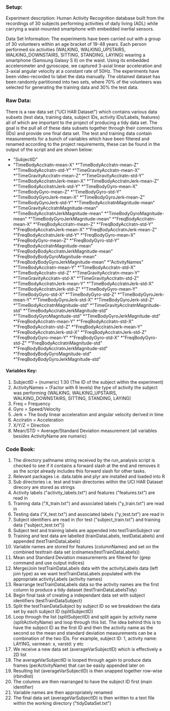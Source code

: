 ### Setup:

Experiment description: Human Activity Recognition database built from the recordings 
of 30 subjects performing activities of daily living (ADL) while carrying a waist-mounted 
smartphone with embedded inertial sensors.

Data Set Information: The experiments have been carried out with a group of 30 volunteers 
within an age bracket of 19-48 years. Each person performed six activities 
(WALKING, WALKING_UPSTAIRS, WALKING_DOWNSTAIRS, SITTING, STANDING, LAYING) 
wearing a smartphone (Samsung Galaxy S II) on the waist. Using its embedded 
accelerometer and gyroscope, we captured 3-axial linear acceleration and 
3-axial angular velocity at a constant rate of 50Hz. The experiments have 
been video-recorded to label the data manually. The obtained dataset has been 
randomly partitioned into two sets, where 70% of the volunteers was selected for 
generating the training data and 30% the test data. 

### Raw Data:

There is a raw data set ("UCI HAR Dataset") which contains various data subsets 
(test data, training data, subject IDs, activity IDs/Labels, features) all of which are
important to the project of producing a tidy data set. The goal is the pull all of these
data subsets together through their connections (IDs) and provide one final data set.
The test and training data contain measurements for a bunch of variables which have been filtered
and renamed according to the project requirements, these can be found in the output of the script
and are shown below:

* "SubjectID"
* "TimeBodyAcclratn-mean-X"
*"TimeBodyAcclratn-mean-Z"
*"TimeBodyAcclratn-std-Y"
*"TimeGravityAcclratn-mean-X"
*"TimeGravityAcclratn-mean-Z"
*"TimeGravityAcclratn-std-Y"
*"TimeBodyAcclratnJerk-mean-X"
*"TimeBodyAcclratnJerk-mean-Z"
*"TimeBodyAcclratnJerk-std-Y"
*"TimeBodyGyro-mean-X"
*"TimeBodyGyro-mean-Z"
*"TimeBodyGyro-std-Y"
*"TimeBodyGyroJerk-mean-X"
*"TimeBodyGyroJerk-mean-Z"
*"TimeBodyGyroJerk-std-Y"
*"TimeBodyAcclratnMagnitude-mean"
*"TimeGravityAcclratnMagnitude-mean"
*"TimeBodyAcclratnJerkMagnitude-mean"
*"TimeBodyGyroMagnitude-mean"
*"TimeBodyGyroJerkMagnitude-mean"
*"FreqBodyAcclratn-mean-X"
*"FreqBodyAcclratn-mean-Z"
*"FreqBodyAcclratn-std-Y"
*"FreqBodyAcclratnJerk-mean-X"
*"FreqBodyAcclratnJerk-mean-Z"
*"FreqBodyAcclratnJerk-std-Y"
*"FreqBodyGyro-mean-X"
*"FreqBodyGyro-mean-Z"
*"FreqBodyGyro-std-Y"
*"FreqBodyAcclratnMagnitude-mean"
*"FreqBodyBodyAcclratnJerkMagnitude-mean"
*"FreqBodyBodyGyroMagnitude-mean"
*"FreqBodyBodyGyroJerkMagnitude-mean"
*"ActivityNames"
*"TimeBodyAcclratn-mean-Y"
*"TimeBodyAcclratn-std-X"
*"TimeBodyAcclratn-std-Z"
*"TimeGravityAcclratn-mean-Y"
*"TimeGravityAcclratn-std-X"
*"TimeGravityAcclratn-std-Z"
*"TimeBodyAcclratnJerk-mean-Y"
*"TimeBodyAcclratnJerk-std-X"
*"TimeBodyAcclratnJerk-std-Z"
*"TimeBodyGyro-mean-Y"
*"TimeBodyGyro-std-X"
*"TimeBodyGyro-std-Z"
*"TimeBodyGyroJerk-mean-Y"
*"TimeBodyGyroJerk-std-X"
*"TimeBodyGyroJerk-std-Z"
*"TimeBodyAcclratnMagnitude-std"
*"TimeGravityAcclratnMagnitude-std"
*"TimeBodyAcclratnJerkMagnitude-std"
*"TimeBodyGyroMagnitude-std"
*"TimeBodyGyroJerkMagnitude-std"
*"FreqBodyAcclratn-mean-Y"
*"FreqBodyAcclratn-std-X"
*"FreqBodyAcclratn-std-Z"
*"FreqBodyAcclratnJerk-mean-Y"
*"FreqBodyAcclratnJerk-std-X"
*"FreqBodyAcclratnJerk-std-Z"
*"FreqBodyGyro-mean-Y"
*"FreqBodyGyro-std-X"
*"FreqBodyGyro-std-Z"
*"FreqBodyAcclratnMagnitude-std"
*"FreqBodyBodyAcclratnJerkMagnitude-std"
*"FreqBodyBodyGyroMagnitude-std"
*"FreqBodyBodyGyroJerkMagnitude-std"

#### Variables Key:

1. SubjectID = (numeric) 1:30 (The ID of the subject within the experiment)
2. ActivityNames = (Factor with 6 levels) the type of activity the subject was performing (WALKING, WALKING_UPSTAIRS, WALKING_DOWNSTAIRS, SITTING, STANDING, LAYING)
3. Freq = Frequency
4. Gyro = Speed/Velocity
5. Jerk = The body linear acceleration and angular velocity derived in time
6. Acclratin = Acceleration
7. X/Y/Z = Direction
8. Mean/STD = Average/Standard Deviation measurement
(all variables besides ActivityName are numeric)

### Code Book:

1. The directory pathname string received by the run_analysis script is checked to see if it contains a forward slash at the
end and removes it as the script already includes this forward slash for other tasks.
2. Relevant packages i.e. data.table and plyr are installed and loaded into R
3. Sub directories i.e. test and train directories within the UCI HAR Dataset direcory are stored as strings
4. Activity labels ("activity_labels.txt") and features ("features.txt") are read in
5. Training data ("X_train.txt") and associated labels ("y_train.txt") are read in
6. Testing data ("X_test.txt") and associated labels ("y_test.txt") are read in
7. Subject identifiers are read in (for test ("subject_train.txt") and training data ("subject_test.txt"))
8. Subject test and training labels are appended into testTrainSubject var
9. Training and test data are labelled (trainDataLabels, testDataLabels) and appended (testTrainDataLabels)
10. Variable names are stored for features (columnNames) and set on the combined testtrain data set (colnames(testTrainDataLabels))
11. Mean and Standard Deviation measurements are filtered for (grep command and use output indices)
12. Merge/Join testTrainDataLabels data with the activityLabels data (left join type) as we want testTrainDataLabels populated
with the appropriate activityLabels (activity names)
13. Rearrange testTrainDataLabels data so the activity names are the first column to produce a tidy dataset (testTrainDataLabelsTidy)
14. Begin final task of creating a independant data set with subject identifiers (testTrainDataSubject)
15. Split the testTrainDataSubject by subject ID so we breakdown the data set by each subject ID (splitSubjectID)
16. Loop through the list (splitSubjectID) and split again by activity name (splitActivityName) and loop through this list.
The idea behind this is to have the subject ID as the first ID and then the activity name as the second so the mean and standard
deviation measurements can be a combination of the two IDs. For example, subject ID: 1, activity name: LAYING, varmean: x, varstd: y etc
17. We receive a new data set (averageVarSubjectID) which is effectively a 2D list
18. The averageVarSubjectID is looped through again to produce data frames (perActivityName) that can be easily appended later on
19. Resulting list (averageVarSubjectID) is then snapped together row-wise (rbindlist)
20. The columns are then rearranged to have the subject ID first (main identifier)
21. Variable names are then appropriately renamed
22. The final data set (averageVarSubjectID) is then written to a text file within the working directory ("tidyDataSet.txt")
